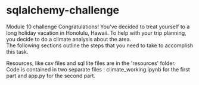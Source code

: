 # sqlalchemy-challenge
Module 10 challenge
Congratulations! You've decided to treat yourself to a long holiday vacation in Honolulu, Hawaii. To help with your trip planning, you decide to do a climate analysis about the area.                            
The following sections outline the steps that you need to take to accomplish this task.                      

Resources, like csv files and sql lite files are in the 'resources' folder.                   
Code is contained in two separate files  : climate_working.ipynb for the first part and app.py for the second part.
